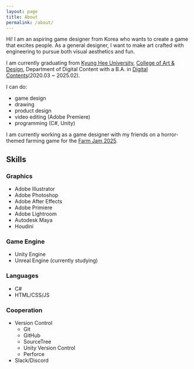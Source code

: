 ```yaml
---
layout: page
title: About
permalink: /about/
---
```


Hi! I am an aspiring game designer from Korea who wants to create a game that excites people. As a general designer, I want to make art crafted with engineering to pursue both visual aesthetics and fun.

I am currently graduating from [Kyung Hee University](https://www.khu.ac.kr/eng/user/main/view.do), [College of Art & Design](https://and.khu.ac.kr/and_eng/user/main/view.do), Department of Digital Content with a B.A. in [Digital Contents](http://dc.khu.ac.kr/html/)(2020.03 ~ 2025.02).

I can do:

* game design
* drawing
* product design
* video editing (Adobe Premiere)
* programming (C#, Unity)

I am currently working as a game designer with my friends on a horror-themed farming game for the [Farm Jam 2025](https://itch.io/jam/farm-jam-2025).

## Skills

### Graphics

* Adobe Illustrator
* Adobe Photoshop
* Adobe After Effects
* Adobe Primiere
* Adobe Lightroom
* Autodesk Maya
* Houdini

### Game Engine

* Unity Engine
* Unreal Engine (currently studying)

### Languages

* C#
* HTML/CSS/JS

### Cooperation

* Version Control
  * Git
  * GitHub
  * SourceTree
  * Unity Version Control
  * Perforce
* Slack/Discord